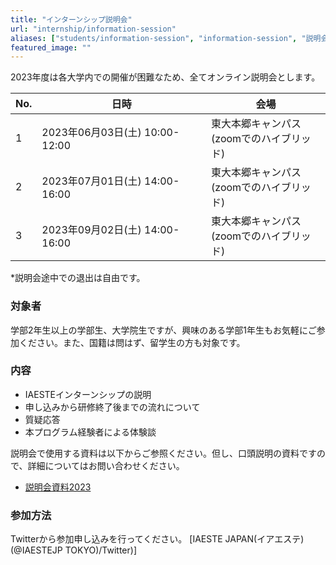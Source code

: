 ```yaml
---
title: "インターンシップ説明会"
url: "internship/information-session"
aliases: ["students/information-session", "information-session", "説明会"]
featured_image: ""
---
```

2023年度は各大学内での開催が困難なため、全てオンライン説明会とします。

<div align="center">

| No. |  日時                          | 会場 |
| --- | ----------------------------- | ---- |
| 1   | 2023年06月03日(土) 10:00-12:00 | 東大本郷キャンパス <br> (zoomでのハイブリッド)  |
| 2   | 2023年07月01日(土) 14:00-16:00 | 東大本郷キャンパス <br> (zoomでのハイブリッド) |
| 3   | 2023年09月02日(土) 14:00-16:00 | 東大本郷キャンパス <br> (zoomでのハイブリッド) |

</div>

*説明会途中での退出は自由です。

### 対象者

学部2年生以上の学部生、大学院生ですが、興味のある学部1年生もお気軽にご参加ください。また、国籍は問はず、留学生の方も対象です。

### 内容

- IAESTEインターンシップの説明
- 申し込みから研修終了後までの流れについて
- 質疑応答
- 本プログラム経験者による体験談

説明会で使用する資料は以下からご参照ください。但し、口頭説明の資料ですので、詳細についてはお問い合わせください。


- [説明会資料2023](/files/internship/information-session/briefing-slides-2022.pptx)

### 参加方法

Twitterから参加申し込みを行ってください。
[IAESTE JAPAN(イアエステ)(@IAESTEJP TOKYO)/Twitter)]
